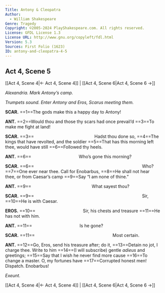 ```yaml
---
Title: Antony & Cleopatra
Author: 
  - William Shakespeare
Genre: Tragedy
Copyright: ©2005-2024 PlayShakespeare.com. All rights reserved.
License: GFDL License 1.3
License URL: http://www.gnu.org/copyleft/fdl.html
Version: 5.3
Sources: First Folio (1623)
ID: antony-and-cleopatra-4-5
---
```


## Act 4, Scene 5
[[Act 4, Scene 4|← Act 4, Scene 4]] | [[Act 4, Scene 6|Act 4, Scene 6 →]]

*Alexandria. Mark Antony’s camp.*

*Trumpets sound. Enter Antony and Eros, Scarus meeting them.*

**SCAR.**
==1==The gods make this a happy day to Antony!

**ANT.**
==2==Would thou and those thy scars had once prevail’d
==3==To make me fight at land!

**SCAR.**
==3==              Hadst thou done so,
==4==The kings that have revolted, and the soldier
==5==That has this morning left thee, would have still
==6==Followed thy heels.

**ANT.**
==6==           Who’s gone this morning?

**SCAR.**
==6==                         Who?
==7==One ever near thee. Call for Enobarbus,
==8==He shall not hear thee, or from Caesar’s camp
==9==Say “I am none of thine.”

**ANT.**
==9==              What sayest thou?

**SCAR.**
==9==                         Sir,
==10==He is with Caesar.

**EROS.**
==10==           Sir, his chests and treasure
==11==He has not with him.

**ANT.**
==11==           Is he gone?

**SCAR.**
==11==                  Most certain.

**ANT.**
==12==Go, Eros, send his treasure after; do it,
==13==Detain no jot, I charge thee. Write to him
==14==(I will subscribe) gentle *adieus* and greetings;
==15==Say that I wish he never find more cause
==16==To change a master. O, my fortunes have
==17==Corrupted honest men! Dispatch. Enobarbus!

*Exeunt.*

[[Act 4, Scene 4|← Act 4, Scene 4]] | [[Act 4, Scene 6|Act 4, Scene 6 →]]